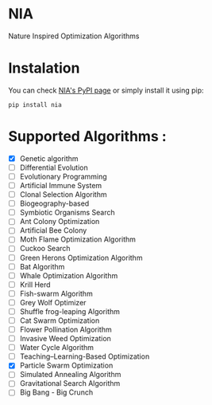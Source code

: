 # NIA
Nature Inspired Optimization Algorithms

# Instalation
You can check [NIA's PyPI page](https://pypi.org/project/nia/) or simply install it using pip:
```
pip install nia
```

# Supported Algorithms :  
- [x] Genetic algorithm 
- [ ] Differential Evolution  
- [ ] Evolutionary Programming  
- [ ] Artificial Immune System  
- [ ] Clonal Selection Algorithm  
- [ ] Biogeography-based  
- [ ] Symbiotic Organisms Search  
- [ ] Ant Colony Optimization  
- [ ] Artificial Bee Colony  
- [ ] Moth Flame Optimization Algorithm  
- [ ] Cuckoo Search  
- [ ] Green Herons Optimization Algorithm  
- [ ] Bat Algorithm  
- [ ] Whale Optimization Algorithm  
- [ ] Krill Herd  
- [ ] Fish-swarm Algorithm  
- [ ] Grey Wolf Optimizer  
- [ ] Shuffle frog-leaping Algorithm  
- [ ] Cat Swarm Optimization  
- [ ] Flower Pollination Algorithm  
- [ ] Invasive Weed Optimization  
- [ ] Water Cycle Algorithm  
- [ ] Teaching–Learning-Based Optimization  
- [x] Particle Swarm Optimization  
- [ ] Simulated Annealing Algorithm  
- [ ] Gravitational Search Algorithm  
- [ ] Big Bang - Big Crunch  
